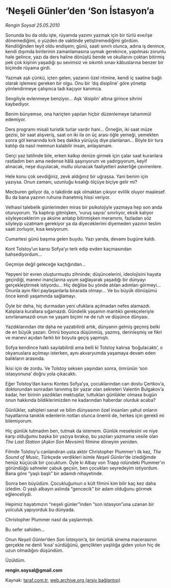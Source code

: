 # ‘Neşeli Günler’den ‘Son İstasyon’a 

*Rengin Soysal 25.05.2010*

<div class="yazi"><p>Sonunda bu da oldu işte, rüyamda yazımı yazmak için bir türlü eve/işe dönemediğimi, o yüzden de vaktinde yetiştiremediğimi gördüm. Kendiliğinden teyit oldu endişem; günü, saati sınırlı olunca, adına iş denince, kendi dışımda birilerinin zamanlamasına uymak gerekince, yapılması zorunlu hale gelince, yazı da ders haline dönüştü bende ve okullarını çoktan bitirmiş pek çok kişinin yaşadığı şu sevimsiz ve sıkıntılı sınav kâbuslarına benzer bir biçimde rüyama girdi.</p>
<p>Yazmak aşk çünkü, içten gelen, yazanın özel ritmine, kendi iç saatine bağlı olarak işlemesi gereken bir olgu. Onu bir ‘dış disipline’ göre yönetip yönlendirmeye çalışınca tadı kaçıyor kanımca. </p>
<p>Sevgiliyle evlenmeye benziyor... Aşk ‘disiplin’ altına girince sihrini kaybediyor.</p>
<p>Benim bünyemse, ona hariçten yapılan hiçbir düzenlemeye tahammül edemiyor.</p>
<p>Ders programı misali turistik turlar vardır hani... Örneğin, iki saat müze gezisi, bir saat alışveriş, saat on iki ila on üç arası öğle yemeği, yemekten sonra göl kenarında kırk beş dakika yürüyüş diye planlanan... Böyle bir tura katılıp da nasıl memnun kalabilir insan, anlayamam.</p>
<p>Gerçi yaz tatilinde bile, erken kalkıp denize girmek için çalar saat kuranlara rastladım ben ama nedense hâlâ şaşırıyorum ve yadırgıyorum, keyif alınacak, neşe duyulacak, mutlu olunacak faaliyetleri askerliğe çevirenlere.</p>
<p>Hele konu çok sevdiğiniz, zevk aldığınız bir uğraşsa. Yani benim için yazıysa. Onun zamanı, uzunluğu kısalığı ölçüye biçiye gelir mi?</p>
<p>Mecburen geliyor da, o takdirde aşk olmaktan çıkıyor evlilik oluyor maalesef. Bu da bana yazının ruhuna ihanetmiş hissi veriyor.</p>
<p>Velhasıl talebelik günlerimden miras bir psikolojiyle yazmaya hep son anda oturuyorum. Ya kaptırıp gitmişken, ‘vuruş sayısı’ sınırlıyor, eksik kalıyor söyleyeceklerim ya aksine anlatıp bitirmişken meramımı, fazladan söz söyleyip uzatmam gerekiyor ya da diyeceklerimi diyemeden yazının teslim saati zorluyor, kısa kesiyorum.</p>
<p>Cumartesi günü başıma gelen buydu. Yazı yarıda, devamı bugüne kaldı.</p>
<p>Kont Tolstoy’un karısı Sofya’yı terk edip evden kaçmasından bahsediyordum...</p>
<p>Geçmişe değil geleceğe kaçtığından...</p>
<p>Yepyeni bir evren oluşturmuştu zihninde; düşüncelerini, ideolojisini hayata geçirdiği, manevi inançlarına uyum sağlayarak yaşadığı bir dünyayı gerçekleştirmek istiyordu... Hiç değilse bu yönde atılan adımları görmeyi... Onunla aynı fikri paylaşanlarla birarada olmayı... Ve bu büyük dönüşümü önce kendi yaşamında sağlamayı.</p>
<p>Öyle bir deha, hiç durmadan yeni ufuklara açılmadan nefes alamazdı. Kalıplara kurallara sığamazdı. Gündelik yaşamın mantıklı gerekçeleriyle sınırlanamazdı onun ne yaşam biçimi ne de ruh ve düşünce dünyası.</p>
<p>Yazdıklarından öte daha ne yazabilirdi artık, dünyanın gelmiş geçmiş belki de en büyük yazarı. Ömrü boyunca düşünmüş, yazmış, derinleşmiş ve fikri ve manevi açıdan farklı bir boyuta geçiş yapmıştı.</p>
<p>Sofya kendince haklı sayılabilirdi ama belli ki Tolstoy kalırsa ‘boğulacaktı’, o okyanuslara açılmayı isterken, aynı akvaryumda yaşamaya devam eden balıkların arasında.</p>
<p>İkisi için de zordu. Ve Tolstoy seksen yaşından sonra, ömrünün ‘son istasyonuna’ doğru yola çıkacaktı.</p>
<p>Eğer Tolstoy’dan karısı Kontes Sofya’ya, çocuklarından can dostu Çertkov’a, doktorundan sonradan tanınmış bir yazar olan sekreteri Valentin Bulgakov’a kadar, her birinin yazdıkları mektuplar, tuttukları günlükler olmasa bugün onun hakkında bildiklerimizden ne kadarından haberdar olurduk acaba?</p>
<p>Günlükler, sahipleri sanat ve bilim dünyasının özel insanları yahut onların hayatlarına tanıklık edenlerin notları olunca önemli de, herkes için gerekli mi bilemiyorum.</p>
<p>Hiç günlük tutmadım ben, tutmak da istemem. Günlük meselesini ve niye karşı olduğumu başka bir yazıya bırakıp, bu yazıları yazmama vesile olan <i>The Last Station</i> (<i>Aşkın Son Mevsimi</i>) filmine döneyim yeniden.</p>
<p>Filmde Tolstoy’u canlandıran usta aktör Christopher Plummer’ı ilk kez, <i>The Sound of Music</i>, Türkçede verdikleri isimle <i>Neşeli Günler</i>’de izlediğimde henüz küçücük bir çocuktum. Öyle ki Albay von Trapp rolündeki Plummer’ın göründüğü sahneler çabuk geçsin, ben çocukları seyredeyim istiyordum. Bana göre “yaşlı başlı” bir adamdı nihayetinde.</p>
<p>Sonra ben büyüdüm. Çocukluğumun o kült filmini kim bilir kaç kez daha izledim. O yaşlı albayın aslında “gencecik” bir adam olduğunu görmek eğlenceliydi.</p>
<p>Hepimiz hayatımızın “neşeli günler”inden “son istasyon”una uzanan bir yolculuk yapıyorduk bu dünyada.</p>
<p>Christopher Plummer nasıl da yaşlanmıştı.</p>
<p>Bu sefer sahiden...</p>
<p>Onun <i>Neşeli Günler</i>’den <i>Son İstasyon</i>’a, bir ömürlük sinema macerasının gerçekte ne denli ‘kısa’ sürdüğünü, gençlikten yaşlılığa giden yolun hiç de uzun olmadığını düşündüm.</p>
<p>Üzüldüm.</p>
<p><b>rengin.soysal@gmail.com</b></p></div>

Kaynak: [taraf.com.tr](http://www.taraf.com.tr:80/rengin-soysal/makale-neseli-gunler-den-son-istasyon-a.htm), [web.archive.org (arşiv bağlantısı)](http://web.archive.org/web/20100528164337/http://www.taraf.com.tr:80/rengin-soysal/makale-neseli-gunler-den-son-istasyon-a.htm)
